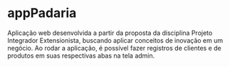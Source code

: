 # appPadaria
Aplicação web desenvolvida a partir da proposta da disciplina Projeto Integrador Extensionista, buscando aplicar conceitos de inovação em um negócio.
Ao rodar a aplicação, é possível fazer registros de clientes e de produtos em suas respectivas abas na tela admin.
